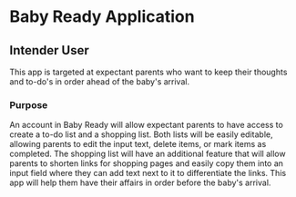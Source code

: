 # Baby Ready Application

## Intender User
This app is targeted at expectant parents who want to keep their thoughts and to-do's in order ahead of the baby's arrival. 

### Purpose
An account in Baby Ready will allow expectant parents to have access to create a to-do list and a shopping list. Both lists will be easily editable, allowing parents to edit the input text, delete items, or mark items as completed. The shopping list will have an additional feature that will allow parents to shorten links for shopping pages and easily copy them into an input field where they can add text next to it to differentiate the links. This app will help them have their affairs in order before the baby's arrival.
